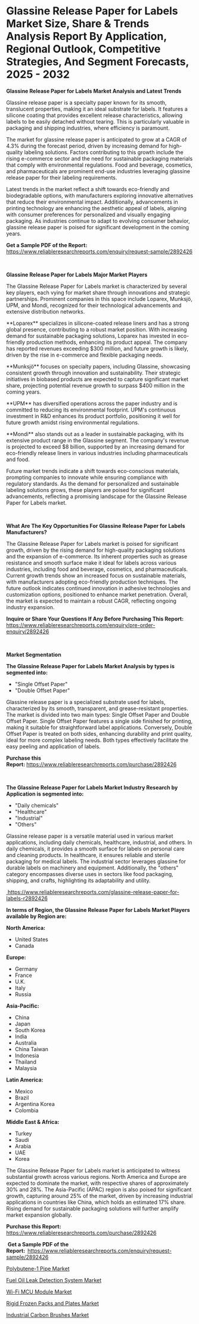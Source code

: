 <p><h1>Glassine Release Paper for Labels Market Size, Share & Trends Analysis Report By Application, Regional Outlook, Competitive Strategies, And Segment Forecasts, 2025 - 2032</h1></p><p><strong>Glassine Release Paper for Labels Market Analysis and Latest Trends</strong></p>
<p><p>Glassine release paper is a specialty paper known for its smooth, translucent properties, making it an ideal substrate for labels. It features a silicone coating that provides excellent release characteristics, allowing labels to be easily detached without tearing. This is particularly valuable in packaging and shipping industries, where efficiency is paramount.</p><p>The market for glassine release paper is anticipated to grow at a CAGR of 4.3% during the forecast period, driven by increasing demand for high-quality labeling solutions. Factors contributing to this growth include the rising e-commerce sector and the need for sustainable packaging materials that comply with environmental regulations. Food and beverage, cosmetics, and pharmaceuticals are prominent end-use industries leveraging glassine release paper for their labeling requirements.</p><p>Latest trends in the market reflect a shift towards eco-friendly and biodegradable options, with manufacturers exploring innovative alternatives that reduce their environmental impact. Additionally, advancements in printing technology are enhancing the aesthetic appeal of labels, aligning with consumer preferences for personalized and visually engaging packaging. As industries continue to adapt to evolving consumer behavior, glassine release paper is poised for significant development in the coming years.</p></p>
<p><strong>Get a Sample PDF of the Report:&nbsp;</strong> <a href="https://www.reliableresearchreports.com/enquiry/request-sample/2892426?utm_campaign=121&utm_medium=2&utm_source=Github&utm_content=ia&utm_term=15032025&utm_id=glassine-release-paper-for-labels">https://www.reliableresearchreports.com/enquiry/request-sample/2892426</a></p>
<p>&nbsp;</p>
<p><strong>Glassine Release Paper for Labels Major Market Players</strong></p>
<p><p>The Glassine Release Paper for Labels market is characterized by several key players, each vying for market share through innovations and strategic partnerships. Prominent companies in this space include Loparex, Munksjö, UPM, and Mondi, recognized for their technological advancements and extensive distribution networks.</p><p>**Loparex** specializes in silicone-coated release liners and has a strong global presence, contributing to a robust market position. With increasing demand for sustainable packaging solutions, Loparex has invested in eco-friendly production methods, enhancing its product appeal. The company has reported revenues exceeding $300 million, and future growth is likely, driven by the rise in e-commerce and flexible packaging needs.</p><p>**Munksjö** focuses on specialty papers, including Glassine, showcasing consistent growth through innovation and sustainability. Their strategic initiatives in biobased products are expected to capture significant market share, projecting potential revenue growth to surpass $400 million in the coming years.</p><p>**UPM** has diversified operations across the paper industry and is committed to reducing its environmental footprint. UPM's continuous investment in R&D enhances its product portfolio, positioning it well for future growth amidst rising environmental regulations.</p><p>**Mondi** also stands out as a leader in sustainable packaging, with its extensive product range in the Glassine segment. The company's revenue is projected to exceed $8 billion, supported by an increasing demand for eco-friendly release liners in various industries including pharmaceuticals and food.</p><p>Future market trends indicate a shift towards eco-conscious materials, prompting companies to innovate while ensuring compliance with regulatory standards. As the demand for personalized and sustainable labeling solutions grows, these players are poised for significant advancements, reflecting a promising landscape for the Glassine Release Paper for Labels market.</p></p>
<p>&nbsp;</p>
<p><strong>What Are The Key Opportunities For Glassine Release Paper for Labels Manufacturers?</strong></p>
<p><p>The Glassine Release Paper for Labels market is poised for significant growth, driven by the rising demand for high-quality packaging solutions and the expansion of e-commerce. Its inherent properties such as grease resistance and smooth surface make it ideal for labels across various industries, including food and beverage, cosmetics, and pharmaceuticals. Current growth trends show an increased focus on sustainable materials, with manufacturers adopting eco-friendly production techniques. The future outlook indicates continued innovation in adhesive technologies and customization options, positioned to enhance market penetration. Overall, the market is expected to maintain a robust CAGR, reflecting ongoing industry expansion.</p></p>
<p><strong>Inquire or Share Your Questions If Any Before Purchasing This Report:</strong> <a href="https://www.reliableresearchreports.com/enquiry/pre-order-enquiry/2892426?utm_campaign=121&utm_medium=2&utm_source=Github&utm_content=ia&utm_term=15032025&utm_id=glassine-release-paper-for-labels">https://www.reliableresearchreports.com/enquiry/pre-order-enquiry/2892426</a></p>
<p>&nbsp;</p>
<p><strong>Market Segmentation</strong></p>
<p><strong>The Glassine Release Paper for Labels Market Analysis by types is segmented into:</strong></p>
<p><ul><li>"Single Offset Paper"</li><li>"Double Offset Paper"</li></ul></p>
<p><p>Glassine release paper is a specialized substrate used for labels, characterized by its smooth, transparent, and grease-resistant properties. The market is divided into two main types: Single Offset Paper and Double Offset Paper. Single Offset Paper features a single side finished for printing, making it suitable for straightforward label applications. Conversely, Double Offset Paper is treated on both sides, enhancing durability and print quality, ideal for more complex labeling needs. Both types effectively facilitate the easy peeling and application of labels.</p></p>
<p><strong>Purchase this Report:&nbsp;</strong><a href="https://www.reliableresearchreports.com/purchase/2892426?utm_campaign=121&utm_medium=2&utm_source=Github&utm_content=ia&utm_term=15032025&utm_id=glassine-release-paper-for-labels">https://www.reliableresearchreports.com/purchase/2892426</a></p>
<p>&nbsp;</p>
<p><strong>The Glassine Release Paper for Labels Market Industry Research by Application is segmented into:</strong></p>
<p><ul><li>"Daily chemicals"</li><li>"Healthcare"</li><li>"Industrial"</li><li>"Others"</li></ul></p>
<p><p>Glassine release paper is a versatile material used in various market applications, including daily chemicals, healthcare, industrial, and others. In daily chemicals, it provides a smooth surface for labels on personal care and cleaning products. In healthcare, it ensures reliable and sterile packaging for medical labels. The industrial sector leverages glassine for durable labels on machinery and equipment. Additionally, the "others" category encompasses diverse uses in sectors like food packaging, shipping, and crafts, highlighting its adaptability and utility.</p></p>
<p><a href="https://www.reliableresearchreports.com/glassine-release-paper-for-labels-r2892426?utm_campaign=121&utm_medium=2&utm_source=Github&utm_content=ia&utm_term=15032025&utm_id=glassine-release-paper-for-labels">&nbsp;https://www.reliableresearchreports.com/glassine-release-paper-for-labels-r2892426</a></p>
<p><strong>In terms of Region, the Glassine Release Paper for Labels Market Players available by Region are:</strong></p>
<p>
    <p> <strong> North America: </strong>
        <ul>
            <li>United States</li>
            <li>Canada</li>
        </ul>
        </p> 
    <p> <strong> Europe: </strong>
        <ul>
            <li>Germany</li>
            <li>France</li>
            <li>U.K.</li>
            <li>Italy</li>
            <li>Russia</li>
        </ul>
        </p> 
    <p> <strong> Asia-Pacific: </strong>
        <ul>
            <li>China</li>
            <li>Japan</li>
            <li>South Korea</li>
            <li>India</li>
            <li>Australia</li>
            <li>China Taiwan</li>
            <li>Indonesia</li>
            <li>Thailand</li>
            <li>Malaysia</li>
        </ul>
        </p> 
    <p> <strong> Latin America: </strong>
        <ul>
            <li>Mexico</li>
            <li>Brazil</li>
            <li>Argentina Korea</li>
            <li>Colombia</li>
        </ul>
        </p> 
    <p> <strong> Middle East & Africa: </strong>
        <ul>
            <li>Turkey</li>
            <li>Saudi</li>
            <li>Arabia</li>
            <li>UAE</li>
            <li>Korea</li>
        </ul>
    </p>
    </p>
<p><p>The Glassine Release Paper for Labels market is anticipated to witness substantial growth across various regions. North America and Europe are expected to dominate the market, with respective shares of approximately 30% and 28%. The Asia-Pacific (APAC) region is also poised for significant growth, capturing around 25% of the market, driven by increasing industrial applications in countries like China, which holds an estimated 17% share. Rising demand for sustainable packaging solutions will further amplify market expansion globally.</p></p>
<p><strong>Purchase this Report: </strong><a href="https://www.reliableresearchreports.com/purchase/2892426?utm_campaign=121&utm_medium=2&utm_source=Github&utm_content=ia&utm_term=15032025&utm_id=glassine-release-paper-for-labels">https://www.reliableresearchreports.com/purchase/2892426</a></p>
<p>&nbsp;<strong>Get a Sample PDF of the Report:&nbsp;&nbsp;</strong><a href="https://www.reliableresearchreports.com/enquiry/request-sample/2892426?utm_campaign=121&utm_medium=2&utm_source=Github&utm_content=ia&utm_term=15032025&utm_id=glassine-release-paper-for-labels">https://www.reliableresearchreports.com/enquiry/request-sample/2892426</a></p>
<p><strong></strong></p>
<p><p><a href="https://github.com/naingbiner7i/Market-Research-Report-List-1/blob/main/polybutene-1-pipe-market.md?utm_campaign=121&utm_medium=2&utm_source=Github&utm_content=ia&utm_term=15032025&utm_id=glassine-release-paper-for-labels">Polybutene-1 Pipe Market</a></p><p><a href="https://github.com/baatetoshda/Market-Research-Report-List-1/blob/main/fuel-oil-leak-detection-system-market.md?utm_campaign=121&utm_medium=2&utm_source=Github&utm_content=ia&utm_term=15032025&utm_id=glassine-release-paper-for-labels">Fuel Oil Leak Detection System Market</a></p><p><a href="https://github.com/sutrejaron/Market-Research-Report-List-1/blob/main/wi-fi-mcu-module-market.md?utm_campaign=121&utm_medium=2&utm_source=Github&utm_content=ia&utm_term=15032025&utm_id=glassine-release-paper-for-labels">Wi-Fi MCU Module Market</a></p><p><a href="https://github.com/siwerhommer97/Market-Research-Report-List-1/blob/main/rigid-frozen-packs-and-plates-market.md?utm_campaign=121&utm_medium=2&utm_source=Github&utm_content=ia&utm_term=15032025&utm_id=glassine-release-paper-for-labels">Rigid Frozen Packs and Plates Market</a></p><p><a href="https://github.com/beyeagamizjp/Market-Research-Report-List-1/blob/main/industrial-carbon-brushes-market.md?utm_campaign=121&utm_medium=2&utm_source=Github&utm_content=ia&utm_term=15032025&utm_id=glassine-release-paper-for-labels">Industrial Carbon Brushes Market</a></p></p>